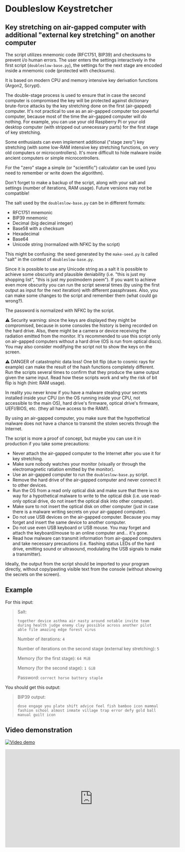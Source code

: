 # Doubleslow Keystretcher
## Key stretching on air-gapped computer with additional "external key stretching" on another computer

The script utilizes mnemonic code (RFC1751, BIP39) and checksums to prevent i/o human errors. The user enters the settings interactively in the first script (`doubleslow-base.py`), the settings for the next stage are encoded inside a mnemonic code (protected with checksums).

It is based on modern CPU and memory intensive key derivation functions (Argon2, Scrypt).

The double-stage process is used to ensure that in case the second computer is compromised the key will be protected against dictionary brute-force attacks by the key stretching done on the first (air-gapped) computer. It's not practical to use as an air-gapped computer too powerful computer, because most of the time the air-gapped computer will do nothing. For example, you can use your old Raspberry Pi or your old desktop computer (with stripped out unnecessary parts) for the first stage of key stretching.

Some enthusiasts can even implement additional ("stage zero") key stretching (with some low-RAM intensive key stretching functions, on very old computers or microcontrollers). It's more difficult to hide malware inside ancient computers or simple microcontrollers.

For the "zero" stage a simple (or "scientific") calculator can be used (you need to remember or write down the algorithm).

Don't forget to make a backup of the script, along with your salt and settings (number of iterations, RAM usage). Future versions may not be compatible!

The salt used by the `doubleslow-base.py` can be in different formats:

* RFC1751 mnemonic
* BIP39 mnemonic
* Decimal (big decimal integer)
* Base58 with a checksum
* Hexadecimal
* Base64
* Unicode string (normalized with NFKC by the script)

This might be confusing: the seed generated by the `make-seed.py` is called "salt" in the context of `doubleslow-base.py`.

Since it is possible to use any Unicode string as a salt it is possible to achieve some obscurity and plausible deniability (i.e. "this is just my shopping list", "this is just my postmodern poem"). If you want to achieve even more obscurity you can run the script several times (by using the first output as input for the next iteration) with different passphrases. Also, you can make some changes to the script and remember them (what could go wrong?).

The password is normalized with NFKC by the script.

:warning: Security warning: since the keys are displayed they might be compromised, because in some consoles the history is being recorded on the hard drive. Also, there might be a camera or device receiving the radiation emitted from the monitor. It's recommended to use this script only on air-gapped computers without a hard drive (OS is run from optical discs). You may also consider modifying the script not to show the keys on the screen.

:warning: DANGER of catastrophic data loss! One bit flip (due to cosmic rays for example) can make the result of the hash functions completely different. Run the scripts several times to confirm that they produce the same output given the same input. Read how these scripts work and why the risk of bit flip is high (hint: RAM usage).</p>

In reality you never know if you have a malware stealing your secrets installed inside your CPU (on the OS running inside your CPU, not accessible to the main OS), hard drive's firmware, optical drive's firmware, UEFI/BIOS, etc. (they all have access to the RAM!).

By using an air-gapped computer, you make sure that the hypothetical malware does not have a chance to transmit the stolen secrets through the Internet.

The script is more a proof of concept, but maybe you can use it in production if you take some precautions:

- Never attach the air-gapped computer to the Internet after you use it for key stretching.
- Make sure nobody watches your monitor (visually or through the electromagnetic ratiation emitted by the monitor).
- Use an air-gapped computer to run the `doubleslow-base.py` script.
- Remove the hard drive of the air-gapped computer and never connect it to other devices.
- Run the OS from a read only optical disk and make sure that there is no way for a hypothetical malware to write to the optical disk (i.e. use read-only optical drive, do not insert the optical disk into other computer).
- Make sure to not insert the optical disk on other computer (just in case there is a malware writing secrets on your air-gapped computer).
- Do not use USB devices on the air-gapped computer. Because you may forget and insert the same device to another computer.
- Do not use even USB keyboard or USB mouse. You may forget and attach the keyboard/mouse to an online computer and... it's gone.
- Read how malware can transmit information from air-gapped computers and take necessary precautions (i.e. flashing status LEDs of the hard drive, emitting sound or ultrasound, modulating the USB signals to make a transmitter).

Ideally, the output from the script should be imported to your program directly, without copy/pasting visible text from the console (without showing the secrets on the screen).

## Example

For this input:

<blockquote>
Salt:
  
```together device asthma air nasty around notable invite team during health judge enemy clay possible across another pilot able file amazing edge forest virus``` 

Number of iterations: `4`

Number of iterations on the second stage (external key stretching): `5`

Memory (for the first stage): `64 MiB`

Memory (for the second stage): `1 GiB`

Password: `correct horse battery staple`
</blockquote>

You should get this output:

<blockquote>BIP39 output:
  
 ```dose engage you plate shift advice feel fish bamboo icon mammal fashion school almost inmate village trap error defy gold ball manual guilt icon```</blockquote>

## Video demonstration

[![Video demo](http://img.youtube.com/vi/O-MAZZgX868/0.jpg)](http://www.youtube.com/watch?v=O-MAZZgX868)

<iframe width="560" height="315" src="https://www.youtube.com/embed/O-MAZZgX868" frameborder="0" allow="accelerometer; autoplay; encrypted-media; gyroscope; picture-in-picture" allowfullscreen></iframe>
